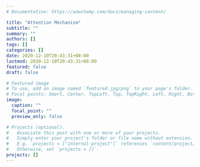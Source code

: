 ```yaml
---
# Documentation: https://wowchemy.com/docs/managing-content/

title: "Attention Mechanism"
subtitle: ""
summary: ""
authors: []
tags: []
categories: []
date: 2020-12-10T20:43:31+08:00
lastmod: 2020-12-10T20:43:31+08:00
featured: false
draft: false

# Featured image
# To use, add an image named `featured.jpg/png` to your page's folder.
# Focal points: Smart, Center, TopLeft, Top, TopRight, Left, Right, BottomLeft, Bottom, BottomRight.
image:
  caption: ""
  focal_point: ""
  preview_only: false

# Projects (optional).
#   Associate this post with one or more of your projects.
#   Simply enter your project's folder or file name without extension.
#   E.g. `projects = ["internal-project"]` references `content/project/deep-learning/index.md`.
#   Otherwise, set `projects = []`.
projects: []
---
```


